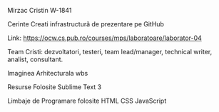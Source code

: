 Mirzac Cristin W-1841

Cerinte
Creati infrastructură de prezentare pe GitHub

Link: https://ocw.cs.pub.ro/courses/mps/laboratoare/laborator-04

Team
Cristi: dezvoltatori, testeri, team lead/manager, technical writer, analist, consultant.

Imaginea Arhitecturala
wbs

Resurse Folosite
Sublime Text 3

Limbaje de Programare folosite
HTML
CSS
JavaScript
